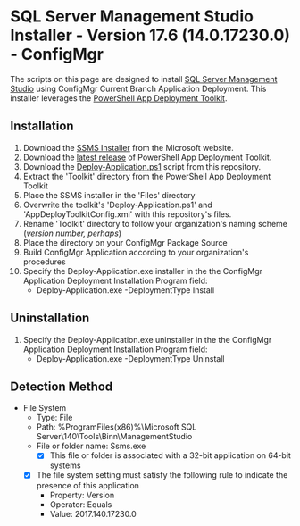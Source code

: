 # SQL Server Management Studio Installer - Version 17.6 (14.0.17230.0) - ConfigMgr

The scripts on this page are designed to install [SQL Server Management Studio](https://docs.microsoft.com/en-us/sql/ssms/download-sql-server-management-studio-ssms) using ConfigMgr Current Branch Application Deployment. This installer leverages the [PowerShell App Deployment Toolkit](http://psappdeploytoolkit.com/).

## Installation

1. Download the [SSMS Installer](https://go.microsoft.com/fwlink/?linkid=870039) from the Microsoft website.
1. Download the [latest release](https://github.com/PSAppDeployToolkit/PSAppDeployToolkit/releases/latest) of PowerShell App Deployment Toolkit.
1. Download the [Deploy-Application.ps1](https://github.com/aentringer/CMAppScripts/raw/master/Microsoft/SSMS/Deploy-Application.ps1) script from this repository.
1. Extract the 'Toolkit' directory from the PowerShell App Deployment Toolkit
1. Place the SSMS installer in the 'Files' directory
1. Overwrite the toolkit's 'Deploy-Application.ps1' and 'AppDeployToolkitConfig.xml' with this repository's files.
1. Rename 'Toolkit' directory to follow your organization's naming scheme (*version number, perhaps*)
1. Place the directory on your ConfigMgr Package Source
1. Build ConfigMgr Application according to your organization's procedures
1. Specify the Deploy-Application.exe installer in the the ConfigMgr Application Deployment Installation Program field:
    * Deploy-Application.exe -DeploymentType Install

## Uninstallation

1. Specify the Deploy-Application.exe uninstaller in the the ConfigMgr Application Deployment Installation Program field:
    * Deploy-Application.exe -DeploymentType Uninstall

## Detection Method

* File System
  * Type: File
  * Path: %ProgramFiles(x86)%\Microsoft SQL Server\140\Tools\Binn\ManagementStudio
  * File or folder name: Ssms.exe
    * [X] This file or folder is associated with a 32-bit application on 64-bit systems
  * [X] The file system setting must satisfy the following rule to indicate the presence of this application
    * Property: Version
    * Operator: Equals
    * Value: 2017.140.17230.0
